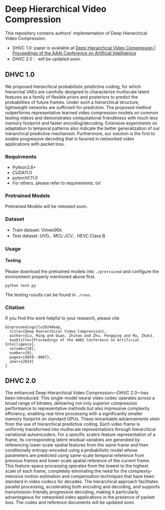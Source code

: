 # Deep Hierarchical Video Compression

This repository contains authors' implementation of Deep Hierarchical Video Compression.

* DHVC 1.0:  paper is available at [Deep Hierarchical Video Compression | Proceedings of the AAAI Conference on Artificial Intelligence](https://ojs.aaai.org/index.php/AAAI/article/view/28733)
* DHVC 2.0： will be updated soon.

## DHVC 1.0

We proposed hierarchical probabilistic predictive coding, for which hierarchal VAEs are carefully designed to characterize multiscale latent features as a family of flexible priors and posteriors to predict the probabilities of future frames. Under such a hierarchical structure, lightweight networks are sufficient for prediction. The proposed method outperforms representative learned video compression models on common testing videos and demonstrates computational friendliness with much less memory footprint and faster encoding/decoding. Extensive experiments on adaptation to temporal patterns also indicate the better generalization of our hierarchical predictive mechanism. Furthermore, our solution is the first to enable progressive decoding that is favored in networked video applications with packet loss.


### Requirments

- Python3.8+
- CUDA11.0
- pytorch1.11.0
- For others, please refer to requirements. txt

### Pretrained Models

Pretrained Models will be released soon.

### Dataset

* Train dataset: Vimeo90k
* Test dataset: UVG、MCL-JCV、HEVC Class B


### Usage

#### Testing

Please download the pretrained models into `./pretrained` and configure the environment properly mentioned above first.

```shell
python test.py
```

The testing rusults can be found in `./runs`.


### Citation

If you find this work helpful to your research, please cite

```
@inproceedings{lu2024deep,
  title={Deep Hierarchical Video Compression},
  author={Lu, Ming and Duan, Zhihao and Zhu, Fengqing and Ma, Zhan},
  booktitle={Proceedings of the AAAI Conference on Artificial Intelligence},
  volume={38},
  number={8},
  pages={8859--8867},
  year={2024}
}
```

## DHVC 2.0

The enhanced Deep Hierarchical Video Compression—DHVC 2.0—has been introduced. This single-model neural video codec operates across a broad range of bitrates, delivering not only superior compression performance to representative methods but also impressive complexity efficiency, enabling real-time processing with a significantly smaller memory footprint on standard GPUs. These remarkable advancements stem from the use of hierarchical predictive coding. Each video frame is uniformly transformed into multiscale representations through hierarchical variational autoencoders. For a specific scale’s feature representation of a frame, its corresponding latent residual variables are generated by referencing lower-scale spatial features from the same frame and then conditionally entropy-encoded using a probabilistic model whose parameters are predicted using same-scale temporal reference from previous frames and lower-scale spatial reference of the current frame. This feature-space processing operates from the lowest to the highest scale of each frame, completely eliminating the need for the complexity-intensive motion estimation and compensation techniques that have been standard in video codecs for decades. The hierarchical approach facilitates parallel processing, accelerating both encoding and decoding, and supports transmission-friendly progressive decoding, making it particularly advantageous for networked video applications in the presence of packet loss. The codes and reference documents will be updated soon.

